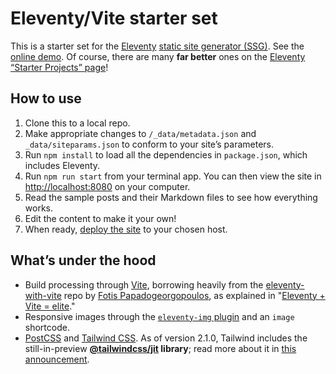 # Eleventy/Vite starter set

This is a starter set for the [Eleventy](https://11ty.dev) [static site generator (SSG)](https://staticgen.com). See the [online demo](https://eleventy-vite-starter.vercel.app/). Of course, there are many **far better** ones on the [Eleventy “Starter Projects” page](https://www.11ty.dev/docs/starter/)!

## How to use

1. Clone this to a local repo.
2. Make appropriate changes to `/_data/metadata.json` and `_data/siteparams.json` to conform to your site’s parameters.
3. Run `npm install` to load all the dependencies in `package.json`, which includes Eleventy.
4. Run `npm run start` from your terminal app. You can then view the site in [http://localhost:8080](http://localhost:8080) on your computer.
5. Read the sample posts and their Markdown files to see how everything works.
6. Edit the content to make it your own!
7. When ready, [deploy the site](https://www.11ty.dev/docs/tutorials/#put-it-on-the-web) to your chosen host.

## What’s under the hood

- Build processing through [Vite](https://vitejs.dev), borrowing heavily from the [eleventy-with-vite](https://github.com/fpapado/eleventy-with-vite) repo by [Fotis Papadogeorgopoulos](https://github.com/fpapado), as explained in "[Eleventy + Vite = elite](https://www.brycewray.com/posts/2021/07/eleventy-vite-elite)."
- Responsive images through the [`eleventy-img` plugin](https://www.11ty.dev/docs/plugins/image/) and an `image` shortcode.
- [PostCSS](https://postcss.org) and [Tailwind CSS](https://tailwindcss.com). As of version 2.1.0, Tailwind includes the still-in-preview **[@tailwindcss/jit](https://github.com/tailwindlabs/tailwindcss-jit) library**; read more about it in [this announcement](https://blog.tailwindcss.com/just-in-time-the-next-generation-of-tailwind-css).